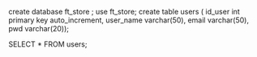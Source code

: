 create database ft_store ;
use ft_store;
create table users (
	id_user int primary key auto_increment,
    user_name varchar(50),
    email varchar(50),
    pwd varchar(20));
       
    
SELECT * FROM users;